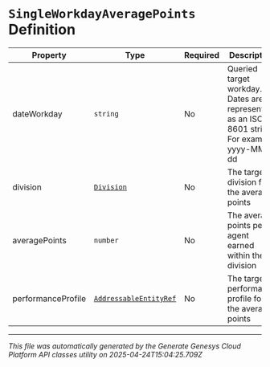 # `SingleWorkdayAveragePoints` Definition

| Property | Type | Required | Description |
|----------|------|----------|-------------|
| dateWorkday | `string` | No | Queried target workday. Dates are represented as an ISO-8601 string. For example: yyyy-MM-dd |
| division | [`Division`](division-definition.md) | No | The targeted division for the average points |
| averagePoints | `number` | No | The average points per agent earned within the division |
| performanceProfile | [`AddressableEntityRef`](addressableentityref-definition.md) | No | The targeted performance profile for the average points |

---

*This file was automatically generated by the Generate Genesys Cloud Platform API classes utility on 2025-04-24T15:04:25.709Z*
